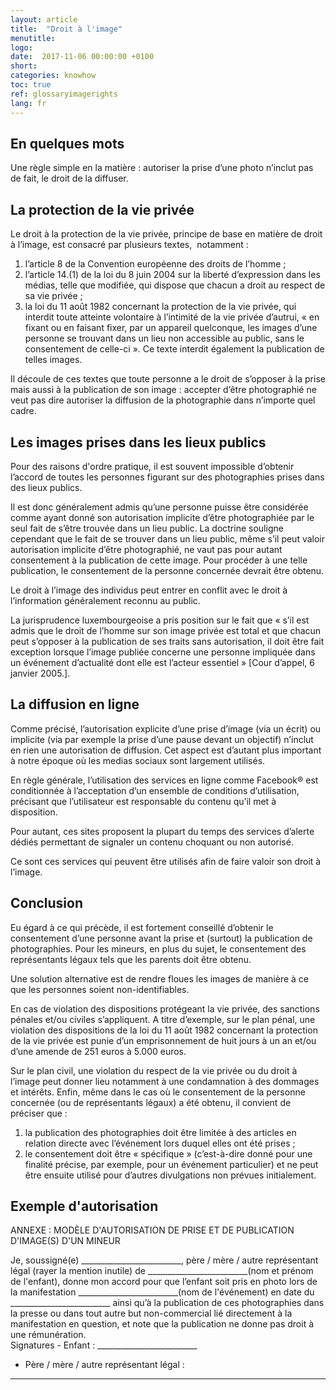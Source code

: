 ```yaml
---
layout: article
title:  "Droit à l'image"
menutitle:
logo:
date:  2017-11-06 00:00:00 +0100
short:
categories: knowhow
toc: true
ref: glossaryimagerights
lang: fr
---
```

En quelques mots
----------------
Une règle simple en la matière : autoriser la prise d’une photo n’inclut
pas de fait, le droit de la diffuser.


La protection de la vie privée
------------------------------
Le droit à la protection de la vie privée, principe de base en matière
de droit à l’image, est consacré par plusieurs textes,  notamment :

1.  l’article 8 de la Convention européenne des droits de l’homme ;
2.  l’article 14.(1) de la loi du 8 juin 2004 sur la liberté
    d’expression dans les médias, telle que modifiée, qui dispose que
    chacun a droit au respect de sa vie privée ;  
3.  la loi du 11 août 1982 concernant la protection de la vie privée,
    qui interdit toute atteinte volontaire à l’intimité de la vie privée
    d’autrui, « en fixant ou en faisant fixer, par un appareil
    quelconque, les images d’une personne se trouvant dans un lieu non
    accessible au public, sans le consentement de celle-ci ». Ce texte
    interdit également la publication de telles images.

Il découle de ces textes que toute personne a le droit de s’opposer à la
prise mais aussi à la publication de son image : accepter d’être
photographié ne veut pas dire autoriser la diffusion de la photographie
dans n’importe quel cadre.


Les images prises dans les lieux publics
----------------------------------------
Pour des raisons d'ordre pratique, il est souvent impossible d’obtenir
l’accord de toutes les personnes figurant sur des photographies prises
dans des lieux publics.

Il est donc généralement admis qu’une personne puisse être considérée
comme ayant donné son autorisation implicite d’être photographiée par le
seul fait de s’être trouvée dans un lieu public. La doctrine souligne
cependant que le fait de se trouver dans un lieu public, même s’il peut
valoir autorisation implicite d’être photographié, ne vaut pas pour
autant consentement à la publication de cette image. Pour procéder à une
telle publication, le consentement de la personne concernée devrait être
obtenu.

Le droit à l’image des individus peut entrer en conflit avec le droit à
l’information généralement reconnu au public.

La jurisprudence luxembourgeoise a pris position sur le fait que « s’il
est admis que le droit de l’homme sur son image privée est total et que
chacun peut s’opposer à la publication de ses traits sans autorisation,
il doit être fait exception lorsque l’image publiée concerne une
personne impliquée dans un événement d’actualité dont elle est l’acteur
essentiel » \[Cour d’appel, 6 janvier 2005.\].


La diffusion en ligne
---------------------
Comme précisé, l’autorisation explicite d’une prise d’image (via un
écrit) ou implicite (via par exemple la prise d’une pause devant un
objectif) n’inclut en rien une autorisation de diffusion. Cet aspect est
d’autant plus important à notre époque où les medias sociaux sont
largement utilisés.

En règle générale, l’utilisation des services en ligne comme Facebook®
est conditionnée à l’acceptation d’un ensemble de conditions
d’utilisation, précisant que l’utilisateur est responsable du contenu
qu’il met à disposition.

Pour autant, ces sites proposent la plupart du temps des services
d’alerte dédiés permettant de signaler un contenu choquant ou non
autorisé.

Ce sont ces services qui peuvent être utilisés afin de faire valoir son
droit à l’image.


Conclusion
----------
Eu égard à ce qui précède, il est fortement conseillé d’obtenir le
consentement d’une personne avant la prise et (surtout) la publication
de photographies. Pour les mineurs, en plus du sujet, le consentement
des représentants légaux tels que les parents doit être obtenu.

Une solution alternative est de rendre floues les images de manière à ce
que les personnes soient non-identifiables.

En cas de violation des dispositions protégeant la vie privée, des
sanctions pénales et/ou civiles s’appliquent. A titre d’exemple, sur le
plan pénal, une violation des dispositions de la loi du 11 août 1982
concernant la protection de la vie privée est punie d’un emprisonnement
de huit jours à un an et/ou d’une amende de 251 euros à 5.000 euros.

Sur le plan civil, une violation du respect de la vie privée ou du droit
à l’image peut donner lieu notamment à une condamnation à des dommages
et intérêts. Enfin, même dans le cas où le consentement de la personne
concernée (ou de représentants légaux) a été obtenu, il convient de
préciser que :

1.  la publication des photographies doit être limitée à des articles en
    relation directe avec l’événement lors duquel elles ont été prises ;
2.  le consentement doit être « spécifique » (c’est-à-dire donné pour
    une finalité précise, par exemple, pour un événement particulier) et
    ne peut être ensuite utilisé pour d’autres divulgations non prévues
    initialement.


Exemple d'autorisation
----------------------

ANNEXE : MODÈLE D'AUTORISATION DE PRISE ET DE PUBLICATION D'IMAGE(S)
D'UN MINEUR

Je, soussigné(e)  _________________________,
père / mère / autre représentant légal (rayer la mention inutile) de
 _________________________(nom et prénom de
l'enfant), donne mon accord pour que l’enfant soit pris en photo lors de
la manifestation  _________________________(nom
de l'événement) en date du
 _________________________ ainsi qu’à la
publication de ces photographies dans la presse ou dans tout autre but
non-commercial lié directement à la manifestation en question, et note
que la publication ne donne pas droit à une rémunération.\
Signatures - Enfant :  _________________________
- Père / mère / autre représentant légal :
 _________________________
